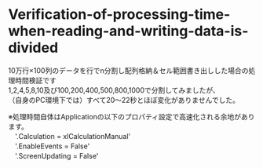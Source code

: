 # Verification-of-processing-time-when-reading-and-writing-data-is-divided
10万行×100列のデータを行でn分割し配列格納＆セル範囲書き出しした場合の処理時間検証です  
1,2,4,5,8,10及び100,200,400,500,800,1000で分割してみましたが、  
（自身のPC環境下では）すべて20～22秒とほぼ変化がありませんでした。

※処理時間自体はApplicationの以下のプロパティ設定で高速化される余地があります。  
　'.Calculation = xlCalculationManual'  
　'.EnableEvents = False'  
　'.ScreenUpdating = False'  
